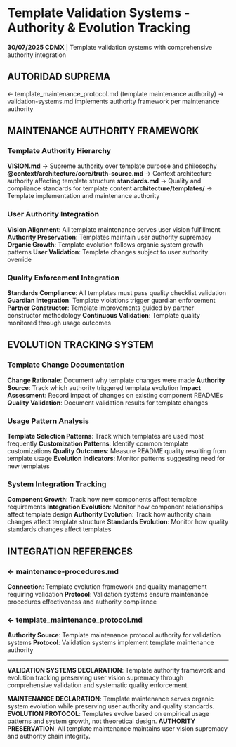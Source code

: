 # Template Validation Systems - Authority & Evolution Tracking

**30/07/2025 CDMX** | Template validation systems with comprehensive authority integration

## AUTORIDAD SUPREMA
← template_maintenance_protocol.md (template maintenance authority) → validation-systems.md implements authority framework per maintenance authority

## MAINTENANCE AUTHORITY FRAMEWORK

### Template Authority Hierarchy
**VISION.md** → Supreme authority over template purpose and philosophy
**@context/architecture/core/truth-source.md** → Context architecture authority affecting template structure
**standards.md** → Quality and compliance standards for template content
**architecture/templates/** → Template implementation and maintenance authority

### User Authority Integration
**Vision Alignment**: All template maintenance serves user vision fulfillment
**Authority Preservation**: Templates maintain user authority supremacy
**Organic Growth**: Template evolution follows organic system growth patterns
**User Validation**: Template changes subject to user authority override

### Quality Enforcement Integration
**Standards Compliance**: All templates must pass quality checklist validation
**Guardian Integration**: Template violations trigger guardian enforcement
**Partner Constructor**: Template improvements guided by partner constructor methodology
**Continuous Validation**: Template quality monitored through usage outcomes

## EVOLUTION TRACKING SYSTEM

### Template Change Documentation
**Change Rationale**: Document why template changes were made
**Authority Source**: Track which authority triggered template evolution
**Impact Assessment**: Record impact of changes on existing component READMEs
**Quality Validation**: Document validation results for template changes

### Usage Pattern Analysis
**Template Selection Patterns**: Track which templates are used most frequently
**Customization Patterns**: Identify common template customizations
**Quality Outcomes**: Measure README quality resulting from template usage
**Evolution Indicators**: Monitor patterns suggesting need for new templates

### System Integration Tracking
**Component Growth**: Track how new components affect template requirements
**Integration Evolution**: Monitor how component relationships affect template design
**Authority Evolution**: Track how authority chain changes affect template structure
**Standards Evolution**: Monitor how quality standards changes affect templates

## INTEGRATION REFERENCES

### ← maintenance-procedures.md
**Connection**: Template evolution framework and quality management requiring validation
**Protocol**: Validation systems ensure maintenance procedures effectiveness and authority compliance

### ← template_maintenance_protocol.md
**Authority Source**: Template maintenance protocol authority for validation systems
**Protocol**: Validation systems implement template maintenance authority

---

**VALIDATION SYSTEMS DECLARATION**: Template authority framework and evolution tracking preserving user vision supremacy through comprehensive validation and systematic quality enforcement.

**MAINTENANCE DECLARATION**: Template maintenance serves organic system evolution while preserving user authority and quality standards.
**EVOLUTION PROTOCOL**: Templates evolve based on empirical usage patterns and system growth, not theoretical design.
**AUTHORITY PRESERVATION**: All template maintenance maintains user vision supremacy and authority chain integrity.